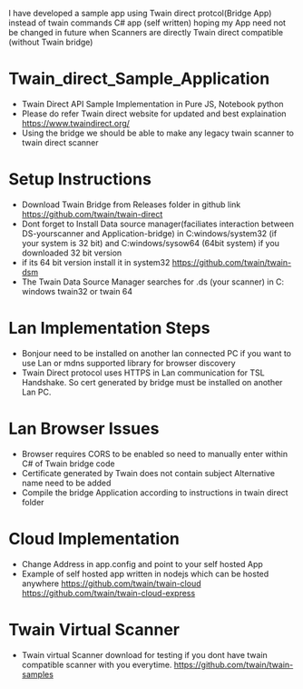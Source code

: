 I have developed a sample app using Twain direct protcol(Bridge App) instead of twain commands C# app (self written) hoping my App need not be changed in future when Scanners are directly Twain direct compatible (without Twain bridge)

# Twain_direct_Sample_Application
- Twain Direct API Sample Implementation in Pure JS, Notebook python
- Please do refer Twain direct website for updated and best explaination
https://www.twaindirect.org/
- Using the bridge we should be able to make any legacy twain scanner to twain direct scanner


# Setup Instructions
- Download Twain Bridge from Releases folder in github link
https://github.com/twain/twain-direct
- Dont forget to Install Data source manager(faciliates interaction between DS-yourscanner and Application-bridge) in C:windows/system32 (if your system is 32 bit) and C:windows/sysow64 (64bit system) if you downloaded 32 bit version
- if its 64 bit version install it in system32
https://github.com/twain/twain-dsm
- The Twain Data Source Manager searches for .ds (your scanner) in C: windows twain32 or twain 64

# Lan Implementation Steps
- Bonjour need to be installed on another lan connected PC if you want to use Lan or mdns supported library for browser discovery
- Twain Direct protocol uses HTTPS in Lan communication for TSL Handshake. So cert generated by bridge must be installed on another Lan PC.

# Lan Browser Issues
- Browser requires CORS to be enabled so need to manually enter within C# of Twain bridge code
- Certificate generated by Twain does not contain subject Alternative name need to be added
- Compile the bridge Application according to instructions in twain direct folder

# Cloud Implementation
- Change Address in app.config and point to your self hosted App
- Example of self hosted app written in nodejs which can be hosted anywhere
https://github.com/twain/twain-cloud
https://github.com/twain/twain-cloud-express

# Twain Virtual Scanner
- Twain virtual Scanner download for testing if you dont have twain compatible scanner with you everytime.
https://github.com/twain/twain-samples
